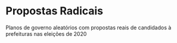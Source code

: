 # Propostas Radicais

Planos de governo aleatórios com propostas reais de candidados à prefeituras nas eleições de 2020
